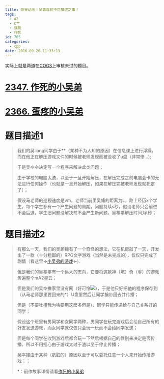 ```yaml
---
title: 惊天动地！吴犇犇的不可描述之事！
tags:
  - A2
  - C艹
  - 强势
  - 作死
id: 705
categories:
  - cpp
date: 2016-09-26 11:33:13
---
```


实际上就是两道在[COGS](http://cojs.tk/cogs/index.php)上审核未过的题目。

# [2347\. 作死的小吴弟](http://cojs.tk/cogs/problem/problem.php?pid=2347)

# [2366\. 蛋疼的小吴弟](http://cojs.tk/cogs/problem/problem.php?pid=2366)

<!--more-->

# 题目描述1

> 我们的吴liang同学由于**（某种不为人知的原因）在信息课上进行浮躁，而在他正在解压游戏文件的时候被老师发现而被没收了u盘（非常惨...);
> 
> 于是吴夲夲决定写一个程序来解决此类问题；
> 
> 由于学校的电脑太渣，以至于一旦开始解压，在解压完成之前电脑会卡的无法进行任何操作（也就是一旦开始解压，如果在解压完被老师发现就死定了）；
> 
> 假设马老师的巡视速度是vm，老师当前里吴翛的距离为L，路上经历x个学生，每个学生都有一个产生问题的周期，问题持续s秒，假设老师只会前进不会后退，学生旧问题没解决前不会产生新问题，吴菶菶解压时间为t秒；
&nbsp;

# 题目描述2

> 有那么一天，我们的吴顁鐤有了一个奇怪的想法，它在机房敲了一天，开发出了一款（十分粗鄙的）RPG文字游戏（当然是未完成的），仅仅只完成了剧情（看这里-&gt;[小吴弟的游戏](http://cojs.tk/upload/file/20160629/20160629212843_43057.zip)&lt;-).
> 
> 但是我们的吴菶菶有一个远大的志向，它要将这款神（坑）奇（爹）的游戏传遍整个mA2星云；
> 
> 但是我们的吴夲撪家里没有网（好可怜![](http://cojs.tk/kindeditor/plugins/emoticons/images/36.gif)），于是他只好把他的程序保存到（从马老师那里要回来的*）U盘里然后让同学捎带回去并传播；
> 
> 但是（不要吐槽我为啥要用这麽多但是），同学只能传递给与自己关系好的同学；
> 
> 假设这个班里有男同学和女同学两种，男同学在玩完游戏后会给自己所有的好友发送游戏，而女同学就仅仅只会玩一玩而不会给同学发送；
> 
> 但是每个同学在收到游戏后都会玩一下然后根据自己的性别来决定是否传播，所以不用担心由于游戏太过于渣以至于停止传播；
> 
> 吴夲撪由于某种（肮脏的）原因以至于可以委托任意一个人来开始传播游戏；；
> 
> *：前作故事详情请看[作死的小吴弟](http://cojs.tk/cogs/problem/index.php?caid=450)
